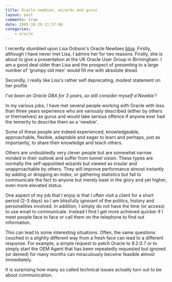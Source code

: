 ```yaml
---
title: Oracle newbies, wizards and gurus
layout: post
comments: true
date: 2005-10-29 21:57:08
categories:
    - oracle
---
```

I recently stumbled upon Lisa Dobson's Oracle Newbies
[blog](http://newbiedba.blogspot.com/). Firstly, although I have never
met Lisa, I admire her for two reasons. Firstly, she is about to give
a presentation at the UK Oracle User Group in Birmingham. I am a good
deal older than Lisa and the prospect of presenting to a large number
of 'grumpy old men' would fill me with absolute dread.

Secondly, I really like Lisa's rather self deprecating, modest
statement on her profile

*I've been an Oracle DBA for 3 years, so still consider myself
a'Newbie'!*

In my various jobs, I have met several people working with Oracle with
less than three years experience who are variously described (either
by others or themselves) as gurus and would take serious offence if
anyone ever had the temerity to describe them as a 'newbie'.

Some of these people are indeed experienced, knowledgeable,
approachable, flexible, adaptable and eager to learn and perhaps, just
as importantly, to share their knowledge and teach others.

Others are undoubtedly very clever people but are somewhat narrow
minded in their outlook and suffer from tunnel vision. These types are
normally the self-appointed wizards but viewed as insular and
unapproachable by others. They will improve performance almost
instantly by adding or dropping an index, or gathering statistics but
fail to communicate the fact to anyone but merely bask in the glory
and yet higher, even more elevated status.

One aspect of my job that I enjoy is that I often visit a client for a
short period (2-3 days) so I am blissfully ignorant of the politics,
history and personalities involved. In addition, I simply do not have
the time (or access) to use email to communicate. Instead I find I get
more achieved quicker if I meet people face to face or call them on
the telephone to find out information.

This can lead to some interesting situations. Often, the same
questions couched in a slightly different way from a fresh face can
lead to a different response. For example, a simple request to patch
Oracle to 9.2.0.7 or to simply start the OEM Agent that has been
repeatedly requested but ignored (or denied) for many months can
miraculously become feasible almost immediately.

It is surprising how many so called technical issues actually turn out
to be about communication.
